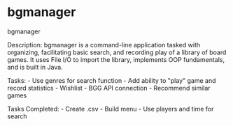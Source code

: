# bgmanager
bgmanager

Description: bgmanager is a command-line application tasked with organizing, facilitating basic search, and recording play
             of a library of board games. It uses File I/O to import the library, implements OOP fundamentals, and is built
             in Java.

Tasks:
    - Use genres for search function
    - Add ability to "play" game and record statistics
    - Wishlist
    - BGG API connection
    - Recommend similar games

Tasks Completed:
    - Create .csv
    - Build menu
    - Use players and time for search
